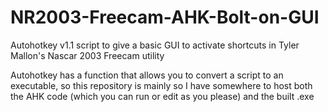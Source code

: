 # NR2003-Freecam-AHK-Bolt-on-GUI
Autohotkey v1.1 script to give a basic GUI to activate shortcuts in Tyler Mallon's Nascar 2003 Freecam utility


Autohotkey has a function that allows you to convert a script to an executable, so this repository is mainly so I have somewhere to host both the AHK code (which you can run or edit as you please) and the built .exe
